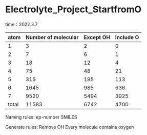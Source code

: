 # Electrolyte_Project_StartfromO
time：2022.3.7

atom   |   Number of molecular |    Except OH   |  Include O
---|---|---|---
1      |          3            |        2       |     0
2      |          7            |        6       |     1
3      |          18           |        12      |     4
4      |          75           |        48      |     21
5      |          315          |        195     |     113
6      |          1645         |        985     |     636
7      |          9520         |        5494    |     3925
total  |         11583         |        6742    |     4700

Naming rules:
ep-number SMILES 

Generate rules:
Remove OH
Every molecule contains oxygen
